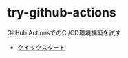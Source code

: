 # try-github-actions

GitHub ActionsでのCI/CD環境構築を試す

- [クイックスタート](https://docs.github.com/ja/actions/quickstart)

